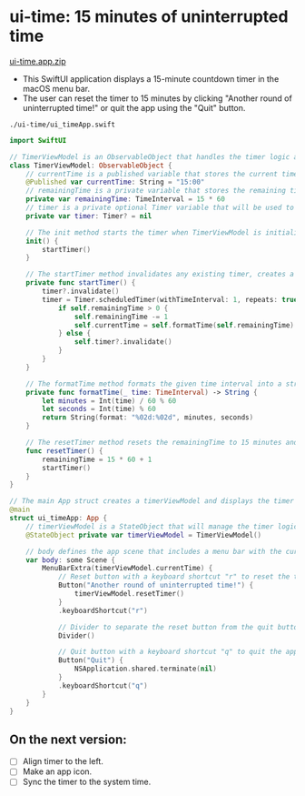 # ui-time: 15 minutes of uninterrupted time

[ui-time.app.zip](https://github.com/star-bits/ui-time/blob/main/ui-time.app.zip)

- This SwiftUI application displays a 15-minute countdown timer in the macOS menu bar.
- The user can reset the timer to 15 minutes by clicking "Another round of uninterrupted time!" or quit the app using the "Quit" button.

`./ui-time/ui_timeApp.swift`
```swift
import SwiftUI

// TimerViewModel is an ObservableObject that handles the timer logic and updates the current time displayed in the menu bar.
class TimerViewModel: ObservableObject {
    // currentTime is a published variable that stores the current time as a string, initially set to "15:00".
    @Published var currentTime: String = "15:00"
    // remainingTime is a private variable that stores the remaining time in seconds.
    private var remainingTime: TimeInterval = 15 * 60
    // timer is a private optional Timer variable that will be used to schedule and manage the timer.
    private var timer: Timer? = nil

    // The init method starts the timer when TimerViewModel is initialized.
    init() {
        startTimer()
    }

    // The startTimer method invalidates any existing timer, creates a new timer, and schedules it to update the remainingTime.
    private func startTimer() {
        timer?.invalidate()
        timer = Timer.scheduledTimer(withTimeInterval: 1, repeats: true) { _ in
            if self.remainingTime > 0 {
                self.remainingTime -= 1
                self.currentTime = self.formatTime(self.remainingTime)
            } else {
                self.timer?.invalidate()
            }
        }
    }

    // The formatTime method formats the given time interval into a string in the "mm:ss" format.
    private func formatTime(_ time: TimeInterval) -> String {
        let minutes = Int(time) / 60 % 60
        let seconds = Int(time) % 60
        return String(format: "%02d:%02d", minutes, seconds)
    }

    // The resetTimer method resets the remainingTime to 15 minutes and 1 second and starts the timer.
    func resetTimer() {
        remainingTime = 15 * 60 + 1
        startTimer()
    }
}

// The main App struct creates a timerViewModel and displays the timer in the menu bar with action buttons.
@main
struct ui_timeApp: App {
    // timerViewModel is a StateObject that will manage the timer logic and display the current time.
    @StateObject private var timerViewModel = TimerViewModel()

    // body defines the app scene that includes a menu bar with the current time, a reset button, and a quit button.
    var body: some Scene {
        MenuBarExtra(timerViewModel.currentTime) {
            // Reset button with a keyboard shortcut "r" to reset the timer.
            Button("Another round of uninterrupted time!") {
                timerViewModel.resetTimer()
            }
            .keyboardShortcut("r")

            // Divider to separate the reset button from the quit button.
            Divider()

            // Quit button with a keyboard shortcut "q" to quit the app.
            Button("Quit") {
                NSApplication.shared.terminate(nil)
            }
            .keyboardShortcut("q")
        }
    }
}
```

## On the next version:
- [ ] Align timer to the left.
- [ ] Make an app icon.
- [ ] Sync the timer to the system time.
